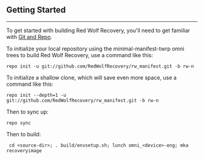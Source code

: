 ## Getting Started ##
---------------

To get started with building Red Wolf Recovery, you'll need to get
familiar with [Git and Repo](https://source.android.com/source/using-repo.html).

To initialize your local repository using the minimal-manifest-twrp omni trees to build Red Wolf Recovery, use a command like this:

    repo init -u git://github.com/RedWolfRecovery/rw_manifest.git -b rw-n
    
To initialize a shallow clone, which will save even more space, use a command like this:

    repo init --depth=1 -u git://github.com/RedWolfRecovery/rw_manifest.git -b rw-n

Then to sync up:

    repo sync

Then to build:

     cd <source-dir>; . build/envsetup.sh; lunch omni_<device>-eng; mka recoveryimage
